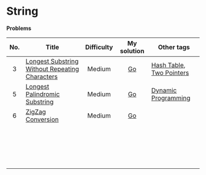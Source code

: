 # String



**Problems**

| No.  | Title                                                        | Difficulty |                         My solution                          | Other tags                                                   |
| :--: | ------------------------------------------------------------ | :--------: | :----------------------------------------------------------: | ------------------------------------------------------------ |
|  3   | [Longest Substring Without Repeating Characters](https://github.com/Apollo4634/LeetCode/blob/master/problem/medium/0003_LongestSubstringWithoutRepeatingCharacters.md) |   Medium   | [Go](https://github.com/Apollo4634/LeetCode/blob/master/src/hash_table/LongestSubstring.java) | [Hash Table](https://github.com/Apollo4634/LeetCode/blob/master/src/hash_table/hash_table.md), [Two Pointers](https://github.com/Apollo4634/LeetCode/blob/master/src/two_pointers/two_pointers.md) |
|  5   | [Longest Palindromic Substring](https://github.com/Apollo4634/LeetCode/blob/master/problem/medium/0005_LongestPalindromicSubstring.md) |   Medium   | [Go](https://github.com/Apollo4634/LeetCode/blob/master/src/string/LongestPalindromicSubstring.java) | [Dynamic Programming](https://github.com/Apollo4634/LeetCode/blob/master/src/dynamic_programming/dynamic_programming.md) |
|  6   | [ZigZag Conversion]((https://github.com/Apollo4634/LeetCode/blob/master/problem/medium/0005_ZigZagConversion.md)) |   Medium   | [Go](https://github.com/Apollo4634/LeetCode/blob/master/src/string/ZigZagConversion.java) |                                                              |
|      |                                                              |            |                                                              |                                                              |
|      |                                                              |            |                                                              |                                                              |
|      |                                                              |            |                                                              |                                                              |
|      |                                                              |            |                                                              |                                                              |
|      |                                                              |            |                                                              |                                                              |
|      |                                                              |            |                                                              |                                                              |
|      |                                                              |            |                                                              |                                                              |
|      |                                                              |            |                                                              |                                                              |
|      |                                                              |            |                                                              |                                                              |
|      |                                                              |            |                                                              |                                                              |
|      |                                                              |            |                                                              |                                                              |
|      |                                                              |            |                                                              |                                                              |
|      |                                                              |            |                                                              |                                                              |
|      |                                                              |            |                                                              |                                                              |
|      |                                                              |            |                                                              |                                                              |
|      |                                                              |            |                                                              |                                                              |
|      |                                                              |            |                                                              |                                                              |
|      |                                                              |            |                                                              |                                                              |
|      |                                                              |            |                                                              |                                                              |

